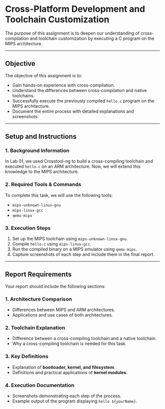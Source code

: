 # Cross-Platform Development and Toolchain Customization  

The purpose of this assignment is to deepen our understanding of cross-compilation and toolchain customization by executing a C program on the MIPS architecture. 

---
## **Objective**
The objective of this assignment is to:
- Gain hands-on experience with cross-compilation.
- Understand the differences between cross-compilation and native toolchains.
- Successfully execute the previously compiled `hello.c` program on the MIPS architecture.
- Document the entire process with detailed explanations and screenshots.

---
## **Setup and Instructions**
### **1. Background Information**
In Lab 01, we used Crosstool-ng to build a cross-compiling toolchain and executed `hello.c` on an ARM architecture. Now, we will extend this knowledge to the MIPS architecture.

### **2. Required Tools & Commands**
To complete this task, we will use the following tools:
- `mips-unknown-linux-gnu`  
- `mips-linux-gcc`  
- `qemu-mips`

### **3. Execution Steps**
1. Set up the MIPS toolchain using `mips-unknown-linux-gnu`.
2. Compile `hello.c` using `mips-linux-gcc`.
3. Run the compiled binary on a MIPS emulator using `qemu-mips`.
4. Capture screenshots of each step and include them in the final report.

---
## **Report Requirements**
Your report should include the following sections:
### **1. Architecture Comparison**
- Differences between MIPS and ARM architectures.
- Applications and use cases of both architectures.

### **2. Toolchain Explanation**
- Difference between a cross-compiling toolchain and a native toolchain.
- Why a cross-compiling toolchain is needed for this task.

### **3. Key Definitions**
- Explanation of **bootloader, kernel, and filesystem**.
- Definitions and practical applications of **kernel modules**.

### **4. Execution Documentation**
- Screenshots demonstrating each step of the process.
- Example output of the program displaying `hello ${yourName}`.
 
